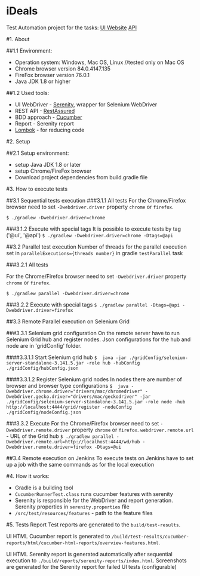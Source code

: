 # iDeals
Test Automation project for the tasks:
[UI Website](http://automationpractice.com/)
[API](https://reqres.in/)

#1. About

##1.1 Environment:
- Operation system: Windows, Mac OS, Linux //tested only on Mac OS
- Chrome browser version 84.0.4147.135
- FireFox browser version 76.0.1
- Java JDK 1.8 or higher

##1.2 Used tools:
- UI WebDriver - [Serenity](http://thucydides.info/docs/serenity-staging/#introduction), wrapper for Selenium WebDriver
- REST API - [RestAssured](http://rest-assured.io/)
- BDD approach - [Cucumber](https://cucumber.io/docs/guides/10-minute-tutorial/)
- Report - Serenity report
- [Lombok](https://objectcomputing.com/resources/publications/sett/january-2010-reducing-boilerplate-code-with-project-lombok) - for reducing code

#2. Setup

##2.1 Setup environment:
  - setup Java JDK 1.8 or later
  - setup Chrome/FireFox browser
  - Download project dependencies from build.gradle file
  
#3. How to execute tests

##3.1 Sequential tests execution
###3.1.1 All tests
For the Chrome/Firefox browser need to set `-Dwebdriver.driver` property `chrome` or `firefox`.

`$ ./gradlew -Dwebdriver.driver=chrome`

###3.1.2 Execute with special tags
It is possible to execute tests by tag ('@ui', '@api')
`$ ./gradlew -Dwebdriver.driver=chrome -Dtags=@api`

##3.2 Parallel test execution
Number of threads for the parallel execution set in `parallelExecutions={threads number}` in gradle `testParallel` task

###3.2.1 All tests

For the Chrome/Firefox browser need to set `-Dwebdriver.driver` property `chrome` or `firefox`.

`$ ./gradlew parallel -Dwebdriver.driver=chrome`

###3.2.2 Execute with special tags
`$ ./gradlew parallel -Dtags=@api -Dwebdriver.driver=firefox`

##3.3 Remote Parallel execution on Selenium Grid

###3.3.1 Selenium grid configuration
On the remote server have to run Selenium Grid hub and register nodes. Json configurations for the hub and node are in 'gridConfig' folder.

####3.3.1.1 Start Selenium grid hub
`$  java -jar ./gridConfig/selenium-server-standalone-3.141.5.jar -role hub -hubConfig ./gridConfig/hubConfig.json`

####3.3.1.2 Register Selenium grid nodes
In nodes there are number of browser and browser type configurations
`$  java -Dwebdriver.chrome.driver="drivers/mac/chromedriver" -Dwebdriver.gecko.driver="drivers/mac/geckodriver" -jar ./gridConfig/selenium-server-standalone-3.141.5.jar -role node -hub http://localhost:4444/grid/register -nodeConfig ./gridConfig/nodeConfig.json`

###3.3.2 Execute
For the Chrome/Firefox browser need to set `-Dwebdriver.remote.driver` property `chrome` or `firefox`.
`webdriver.remote.url` - URL of the Grid hub
`$ ./gradlew parallel -Dwebdriver.remote.url=http://localhost:4444/wd/hub -Dwebdriver.remote.driver=firefox -Dtags=@ui`

##3.4 Remote execution on Jenkins
To execute tests on Jenkins have to set up a job with the same commands as for the local execution

#4. How it works:
- Gradle is a building tool
- `CucumberRunnerTest.class` runs cucumber features with serenity
- Serenity is responsible for the WebDriver and report generation. Serenity properties in `serenity.properties` file
- `/src/test/resources/features` - path to the feature files

#5. Tests Report
Test reports are generated to the `build/test-results`.

UI HTML Cucumber report is generated to `/build/test-results/cucumber-reports/html/cucumber-html-reports/overview-features.html`.

UI HTML Serenity report is generated automatically after sequential execution to `./build/reports/serenity-reports/index.html`.
Screenshots are generated for the Serenity report for  failed UI tests (configurable)
